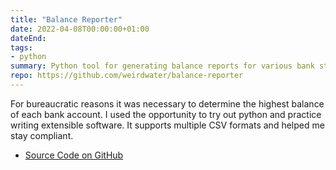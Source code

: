 ```yaml
---
title: "Balance Reporter"
date: 2022-04-08T00:00:00+01:00
dateEnd: 
tags:
- python
summary: Python tool for generating balance reports for various bank statement formats.
repo: https://github.com/weirdwater/balance-reporter
---
```


For bureaucratic reasons it was necessary to determine the highest balance of each bank account. I used the opportunity to try out python and practice writing extensible software. It supports multiple CSV formats and helped me stay compliant.

- [Source Code on GitHub](https://github.com/weirdwater/balance-reporter)

